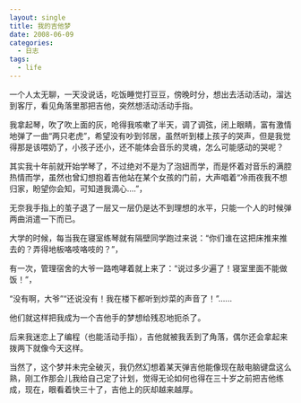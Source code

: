 ```yaml
---
layout: single
title: 我的吉他梦
date: 2008-06-09
categories:
  - 日志
tags:
  - life
---
```


一个人太无聊，一天没说话，吃饭睡觉打豆豆，傍晚时分，想出去活动活动，溜达到客厅，看见角落里那把吉他，突然想活动活动手指。

我拿起琴，吹了吹上面的灰，呛得我咳嗽了半天，调了调弦，闭上眼睛，富有激情地弹了一曲“两只老虎”，希望没有吵到邻居，虽然听到楼上孩子的哭声，但是我觉得那是该喂奶了，小孩子还小，还不能体会音乐的灵魂，怎么可能感动的哭呢？

其实我十年前就开始学琴了，不过绝对不是为了泡妞而学，而是怀着对音乐的满腔热情而学，虽然也曾幻想抱着吉他站在某个女孩的门前，大声唱着“冷雨夜我不想归家，盼望你会知，可知道我滴心....”，

无奈我手指上的茧子退了一层又一层仍是达不到理想的水平，只能一个人的时候弹两曲消遣一下而已。

大学的时候，每当我在寝室练琴就有隔壁同学跑过来说：“你们谁在这把床推来推去的？弄得地板咯吱咯吱的？”，

有一次，管理宿舍的大爷一路咆哮着就上来了：“说过多少遍了！寝室里面不能做饭！”，

“没有啊，大爷”“还说没有！我在楼下都听到炒菜的声音了！”......

他们就这样把我成为一个吉他手的梦想给残忍地扼杀了。

后来我迷恋上了编程（也能活动手指），吉他就被我丢到了角落，偶尔还会拿起来拨两下就像今天这样。

当然了，这个梦并未完全破灭，我仍然幻想着某天弹吉他能像现在敲电脑键盘这么熟，刚工作那会儿我给自己定了计划，觉得无论如何也得在三十岁之前把吉他练成，现在，眼看着快三十了，吉他上的灰却越来越厚。
